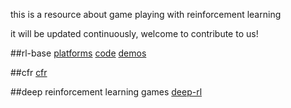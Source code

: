 this is a resource about game playing with reinforcement learning

it will be updated continuously, welcome to contribute to us!

##rl-base
[platforms](rl-base/platforms.md)
[code](rl-base/code.md)
[demos](rl-base/demos.md)

##cfr
[cfr](cfr.md)

##deep reinforcement learning games
[deep-rl](drl.md)
